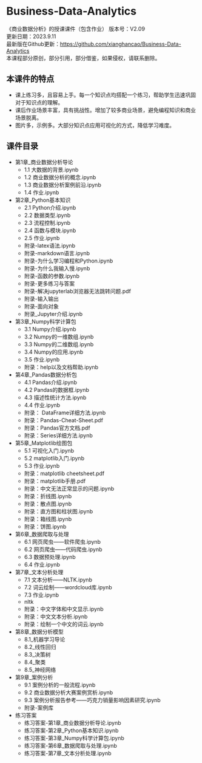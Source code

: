 # Business-Data-Analytics
 《商业数据分析》的授课课件（包含作业） 
版本号：V2.09  
更新日期：2023.9.11  
最新版在Github更新：https://github.com/xianghancao/Business-Data-Analytics  
本课程部分原创，部分引用，部分借鉴，如果侵权，请联系删除。

## 本课件的特点
- 课上练习多，且容易上手。每一个知识点均搭配一个练习，帮助学生迅速巩固对于知识点的理解。
- 课后作业场景丰富，具有挑战性。增加了较多商业场景，避免编程知识和商业场景脱离。
- 图片多，示例多。大部分知识点应用可视化的方式，降低学习难度。

## 课件目录
- 第1章_商业数据分析导论
  - 1.1 大数据的背景.ipynb
  - 1.2 商业数据分析的概念.ipynb
  - 1.3 商业数据分析案例前沿.ipynb
  - 1.4 作业.ipynb
- 第2章_Python基本知识
  - 2.1 Python介绍.ipynb
  - 2.2 数据类型.ipynb
  - 2.3 流程控制.ipynb
  - 2.4 函数与模块.ipynb
  - 2.5 作业.ipynb
  - 附录-latex语法.ipynb
  - 附录-markdown语言.ipynb
  - 附录-为什么学习编程和Python.ipynb
  - 附录-为什么我输入慢.ipynb
  - 附录-函数的参数.ipynb
  - 附录-更多练习与答案
  - 附录-解决jupyterlab浏览器无法跳转问题.pdf
  - 附录-输入输出
  - 附录-面向对象
  - 附录_Jupyter介绍.ipynb
- 第3章_Numpy科学计算包
  - 3.1 Numpy介绍.ipynb
  - 3.2 Numpy的一维数组.ipynb
  - 3.3 Numpy的二维数组.ipynb
  - 3.4 Numpy的应用.ipynb
  - 3.5 作业.ipynb
  - 附录：help以及文档帮助.ipynb
- 第4章_Pandas数据分析包
  - 4.1 Pandas介绍.ipynb
  - 4.2 Pandas的数据框.ipynb
  - 4.3 描述性统计方法.ipynb
  - 4.4 作业.ipynb
  - 附录： DataFrame详细方法.ipynb
  - 附录：Pandas-Cheat-Sheet.pdf
  - 附录：Pandas官方文档.pdf
  - 附录：Series详细方法.ipynb
- 第5章_Matplotlib绘图包
  - 5.1 可视化入门.ipynb
  - 5.2 matplotlib入门.ipynb
  - 5.3 作业.ipynb
  - 附录：matplotlib cheetsheet.pdf
  - 附录：matplotlib手册.pdf
  - 附录：中文无法正常显示的问题.ipynb
  - 附录：折线图.ipynb
  - 附录：散点图.ipynb
  - 附录：直方图和柱状图.ipynb
  - 附录：箱线图.ipynb
  - 附录：饼图.ipynb
- 第6章_数据爬取与处理
  - 6.1 网页爬虫——软件爬虫.ipynb
  - 6.2 网页爬虫——代码爬虫.ipynb
  - 6.3 数据预处理.ipynb
  - 6.4 作业.ipynb
- 第7章_文本分析处理
  - 7.1 文本分析——NLTK.ipynb
  - 7.2 词云绘制——wordcloud库.ipynb
  - 7.3 作业.ipynb
  - nltk
  - 附录：中文字体和中文显示.ipynb
  - 附录：中文文本分析.ipynb
  - 附录：绘制一个中文的词云.ipynb
- 第8章_数据分析模型
  - 8.1_机器学习导论
  - 8.2_线性回归
  - 8.3_决策树
  - 8.4_聚类
  - 8.5_神经网络
- 第9章_案例分析
  - 9.1 案例分析的一般流程.ipynb
  - 9.2 商业数据分析大赛案例赏析.ipynb
  - 9.3 案例分析报告参考——巧克力销量影响因素研究.ipynb
  - 附录-案例库
- 练习答案
  - 练习答案-第1章_商业数据分析导论.ipynb
  - 练习答案-第2章_Python基本知识.ipynb
  - 练习答案-第3章_Numpy科学计算包.ipynb
  - 练习答案-第6章_数据爬取与处理.ipynb
  - 练习答案-第7章_文本分析处理.ipynb